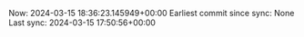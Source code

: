 Now: 2024-03-15 18:36:23.145949+00:00 Earliest commit since sync: None Last sync: 2024-03-15 17:50:56+00:00
